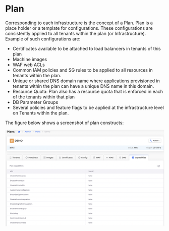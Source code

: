 # Plan

Corresponding to each infrastructure is the concept of a Plan. Plan is a place holder or a template for configurations. These configurations are consistently applied to all tenants within the plan (or Infrastructure). Example of such configurations are:&#x20;

* Certificates available to be attached to load balancers in tenants of this plan
* Machine images
* WAF web ACLs
* Common IAM policies and SG rules to be applied to all resources in tenants within the plan.
* Unique or shared DNS domain name where applications provisioned in tenants within the plan can have a unique DNS name in this domain.
* Resource Quota: Plan also has a resource quota that is enforced in each of the tenants within that plan &#x20;
* DB Parameter Groups
* Several policies and feature flags to be applied at the infrastructure level on Tenants within the plan.&#x20;

The figure below shows a screenshot of plan constructs:

![](<../.gitbook/assets/Screen Shot 2022-03-12 at 8.12.26 PM.png>)
